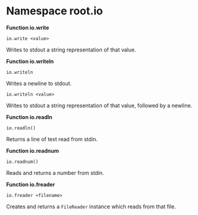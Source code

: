 # Namespace root.io

**Function io.write**

```
io.write <value>
```

Writes to stdout a string representation of that value.


**Function io.writeln**

```
io.writeln
```

Writes a newline to stdout.

```
io.writeln <value>
```

Writes to stdout a string representation of that value, followed by a newline.


**Function io.readln**

```
io.readln()
```

Returns a line of text read from stdin.

**Function io.readnum**

```
io.readnum()
```

Reads and returns a number from stdin.

**Function io.freader**

```
io.freader <filename>
```

Creates and returns a `FileReader` instance which reads from that file.
